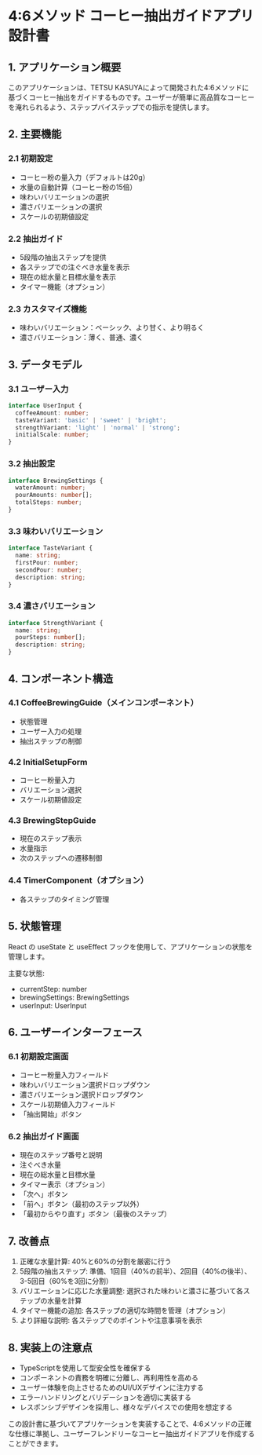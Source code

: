 # 4:6メソッド コーヒー抽出ガイドアプリ 設計書

## 1. アプリケーション概要
このアプリケーションは、TETSU KASUYAによって開発された4:6メソッドに基づくコーヒー抽出をガイドするものです。ユーザーが簡単に高品質なコーヒーを淹れられるよう、ステップバイステップでの指示を提供します。

## 2. 主要機能

### 2.1 初期設定
- コーヒー粉の量入力（デフォルトは20g）
- 水量の自動計算（コーヒー粉の15倍）
- 味わいバリエーションの選択
- 濃さバリエーションの選択
- スケールの初期値設定

### 2.2 抽出ガイド
- 5段階の抽出ステップを提供
- 各ステップでの注ぐべき水量を表示
- 現在の総水量と目標水量を表示
- タイマー機能（オプション）

### 2.3 カスタマイズ機能
- 味わいバリエーション：ベーシック、より甘く、より明るく
- 濃さバリエーション：薄く、普通、濃く

## 3. データモデル

### 3.1 ユーザー入力
```typescript
interface UserInput {
  coffeeAmount: number;
  tasteVariant: 'basic' | 'sweet' | 'bright';
  strengthVariant: 'light' | 'normal' | 'strong';
  initialScale: number;
}
```

### 3.2 抽出設定
```typescript
interface BrewingSettings {
  waterAmount: number;
  pourAmounts: number[];
  totalSteps: number;
}
```

### 3.3 味わいバリエーション
```typescript
interface TasteVariant {
  name: string;
  firstPour: number;
  secondPour: number;
  description: string;
}
```

### 3.4 濃さバリエーション
```typescript
interface StrengthVariant {
  name: string;
  pourSteps: number[];
  description: string;
}
```

## 4. コンポーネント構造

### 4.1 CoffeeBrewingGuide（メインコンポーネント）
- 状態管理
- ユーザー入力の処理
- 抽出ステップの制御

### 4.2 InitialSetupForm
- コーヒー粉量入力
- バリエーション選択
- スケール初期値設定

### 4.3 BrewingStepGuide
- 現在のステップ表示
- 水量指示
- 次のステップへの遷移制御

### 4.4 TimerComponent（オプション）
- 各ステップのタイミング管理

## 5. 状態管理
React の useState と useEffect フックを使用して、アプリケーションの状態を管理します。

主要な状態:
- currentStep: number
- brewingSettings: BrewingSettings
- userInput: UserInput

## 6. ユーザーインターフェース

### 6.1 初期設定画面
- コーヒー粉量入力フィールド
- 味わいバリエーション選択ドロップダウン
- 濃さバリエーション選択ドロップダウン
- スケール初期値入力フィールド
- 「抽出開始」ボタン

### 6.2 抽出ガイド画面
- 現在のステップ番号と説明
- 注ぐべき水量
- 現在の総水量と目標水量
- タイマー表示（オプション）
- 「次へ」ボタン
- 「前へ」ボタン（最初のステップ以外）
- 「最初からやり直す」ボタン（最後のステップ）

## 7. 改善点

1. 正確な水量計算: 40%と60%の分割を厳密に行う
2. 5段階の抽出ステップ: 準備、1回目（40%の前半）、2回目（40%の後半）、3-5回目（60%を3回に分割）
3. バリエーションに応じた水量調整: 選択された味わいと濃さに基づいて各ステップの水量を計算
4. タイマー機能の追加: 各ステップの適切な時間を管理（オプション）
5. より詳細な説明: 各ステップでのポイントや注意事項を表示

## 8. 実装上の注意点

- TypeScriptを使用して型安全性を確保する
- コンポーネントの責務を明確に分離し、再利用性を高める
- ユーザー体験を向上させるためのUI/UXデザインに注力する
- エラーハンドリングとバリデーションを適切に実装する
- レスポンシブデザインを採用し、様々なデバイスでの使用を想定する

この設計書に基づいてアプリケーションを実装することで、4:6メソッドの正確な仕様に準拠し、ユーザーフレンドリーなコーヒー抽出ガイドアプリを作成することができます。